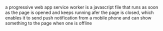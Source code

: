 a progressive web app
service worker is a javascript file that runs as soon as the page is opened and keeps running afer the page is closed,
which enables it to send push notification from a mobile phone and can show something to the page when one is offline
